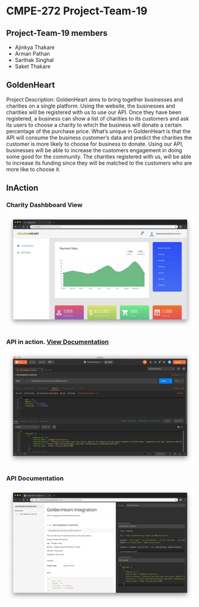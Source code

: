 # CMPE-272 Project-Team-19

## Project-Team-19 members

- Ajinkya Thakare
- Arman Pathan
- Sarthak Singhal
- Saket Thakare

## GoldenHeart

Project Description: GoldenHeart aims to bring together businesses and charities on a single platform. Using the website, the businesses and charities will be registered with us to use our API. Once they have been registered, a business can show a list of charities to its customers and ask its users to choose a charity to which the business will donate a certain percentage of the purchase price. What’s unique in GoldenHeart is that the API will consume the business customer’s data and predict the charities the customer is more likely to choose for business to donate. Using our API, businesses will be able to increase the customers engagement in doing some good for the community. The charities registered with us, will be able to increase its funding since they will be matched to the customers who are more like to choose it.


## InAction

### Charity Dashbboard View

![Dashboard](./Resource/Dashboard-charity.png)

### API in action. [View Documentation](https://documenter.getpostman.com/view/5370154/Rzfdqqjn)

![APIinAction](./Resource/API-Inaction.png)

### API Documentation

![Documentation](./Resource/API-Documentation.png)
